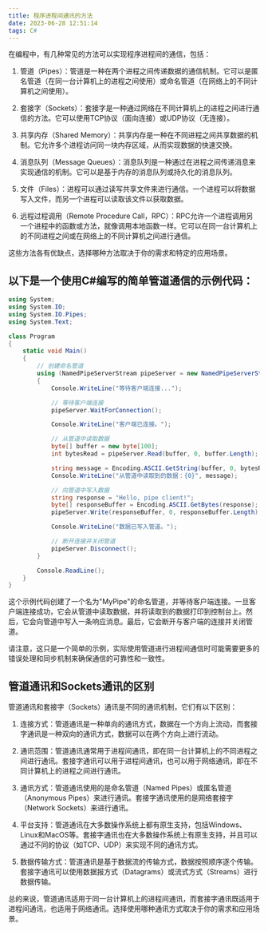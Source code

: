 ```yaml
---
title: 程序进程间通讯的方法
date: 2023-06-28 12:51:14
tags: C#
---
```


在编程中，有几种常见的方法可以实现程序进程间的通信，包括：

<!-- more -->

1. 管道（Pipes）：管道是一种在两个进程之间传递数据的通信机制。它可以是匿名管道（在同一台计算机上的进程之间使用）或命名管道（在网络上的不同计算机之间使用）。

2. 套接字（Sockets）：套接字是一种通过网络在不同计算机上的进程之间进行通信的方法。它可以使用TCP协议（面向连接）或UDP协议（无连接）。

3. 共享内存（Shared Memory）：共享内存是一种在不同进程之间共享数据的机制。它允许多个进程访问同一块内存区域，从而实现数据的快速交换。

4. 消息队列（Message Queues）：消息队列是一种通过在进程之间传递消息来实现通信的机制。它可以是基于内存的消息队列或持久化的消息队列。

5. 文件（Files）：进程可以通过读写共享文件来进行通信。一个进程可以将数据写入文件，而另一个进程可以读取该文件以获取数据。

6. 远程过程调用（Remote Procedure Call，RPC）：RPC允许一个进程调用另一个进程中的函数或方法，就像调用本地函数一样。它可以在同一台计算机上的不同进程之间或在网络上的不同计算机之间进行通信。

这些方法各有优缺点，选择哪种方法取决于你的需求和特定的应用场景。

<!-- more -->

## 以下是一个使用C#编写的简单管道通信的示例代码：

```csharp
using System;
using System.IO;
using System.IO.Pipes;
using System.Text;

class Program
{
    static void Main()
    {
        // 创建命名管道
        using (NamedPipeServerStream pipeServer = new NamedPipeServerStream("MyPipe", PipeDirection.InOut))
        {
            Console.WriteLine("等待客户端连接...");

            // 等待客户端连接
            pipeServer.WaitForConnection();

            Console.WriteLine("客户端已连接。");

            // 从管道中读取数据
            byte[] buffer = new byte[100];
            int bytesRead = pipeServer.Read(buffer, 0, buffer.Length);

            string message = Encoding.ASCII.GetString(buffer, 0, bytesRead);
            Console.WriteLine("从管道中读取到的数据：{0}", message);

            // 向管道中写入数据
            string response = "Hello, pipe client!";
            byte[] responseBuffer = Encoding.ASCII.GetBytes(response);
            pipeServer.Write(responseBuffer, 0, responseBuffer.Length);

            Console.WriteLine("数据已写入管道。");

            // 断开连接并关闭管道
            pipeServer.Disconnect();
        }

        Console.ReadLine();
    }
}
```

这个示例代码创建了一个名为"MyPipe"的命名管道，并等待客户端连接。一旦客户端连接成功，它会从管道中读取数据，并将读取到的数据打印到控制台上。然后，它会向管道中写入一条响应消息。最后，它会断开与客户端的连接并关闭管道。

请注意，这只是一个简单的示例，实际使用管道进行进程间通信时可能需要更多的错误处理和同步机制来确保通信的可靠性和一致性。


## 管道通讯和Sockets通讯的区别

管道通讯和套接字（Sockets）通讯是不同的通讯机制，它们有以下区别：

1. 连接方式：管道通讯是一种单向的通讯方式，数据在一个方向上流动，而套接字通讯是一种双向的通讯方式，数据可以在两个方向上进行流动。

2. 通讯范围：管道通讯通常用于进程间通讯，即在同一台计算机上的不同进程之间进行通讯。套接字通讯可以用于进程间通讯，也可以用于网络通讯，即在不同计算机上的进程之间进行通讯。

3. 通讯方式：管道通讯使用的是命名管道（Named Pipes）或匿名管道（Anonymous Pipes）来进行通讯。套接字通讯使用的是网络套接字（Network Sockets）来进行通讯。

4. 平台支持：管道通讯在大多数操作系统上都有原生支持，包括Windows、Linux和MacOS等。套接字通讯也在大多数操作系统上有原生支持，并且可以通过不同的协议（如TCP、UDP）来实现不同的通讯方式。

5. 数据传输方式：管道通讯是基于数据流的传输方式，数据按照顺序逐个传输。套接字通讯可以使用数据报方式（Datagrams）或流式方式（Streams）进行数据传输。

总的来说，管道通讯适用于同一台计算机上的进程间通讯，而套接字通讯既适用于进程间通讯，也适用于网络通讯。选择使用哪种通讯方式取决于你的需求和应用场景。


